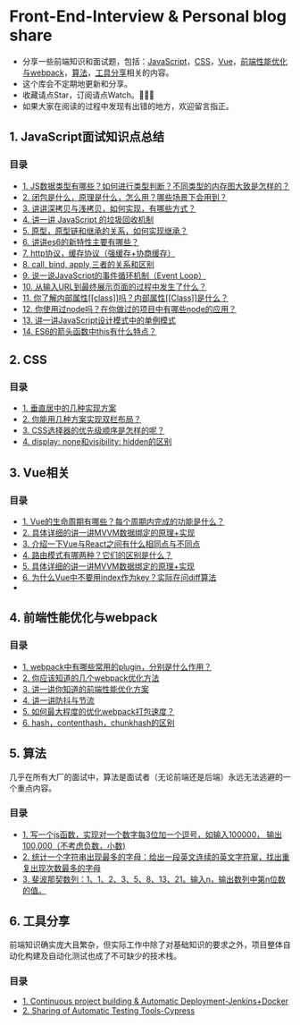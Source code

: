 # Front-End-Interview & Personal blog share

- 分享一些前端知识和面试题，包括：[JavaScript](#1-JavaScript面试知识点总结)，[CSS](#2-CSS)，[Vue](#3-Vue相关)，[前端性能优化与webpack](#4-前端性能优化与webpack)，[算法](#5-算法)，[工具分享](#6-项目构建)相关的内容。
- 这个库会不定期地更新和分享。
- 收藏请点Star，订阅请点Watch。👋👋👋
- 如果大家在阅读的过程中发现有出错的地方，欢迎留言指正。


## 1. JavaScript面试知识点总结
### 目录

- [1. JS数据类型有哪些？如何进行类型判断？不同类型的内存图大致是怎样的？](https://github.com/Jessica-Jiang-92/Front-End-Knowledge-Share/blob/master/JavaScript%E9%9D%A2%E8%AF%95%E7%9F%A5%E8%AF%86%E7%82%B9%E6%80%BB%E7%BB%93/%E6%95%B0%E6%8D%AE%E7%B1%BB%E5%9E%8B%EF%BC%8C%E6%95%B0%E6%8D%AE%E5%86%85%E5%AD%98%E5%9B%BE%E7%AD%89%E7%AD%89.md)
- [2. 闭包是什么，原理是什么，怎么用？哪些场景下会用到？](https://github.com/Jessica-Jiang-92/Front-End-Knowledge-Share/blob/master/JavaScript%E9%9D%A2%E8%AF%95%E7%9F%A5%E8%AF%86%E7%82%B9%E6%80%BB%E7%BB%93/%E9%97%AD%E5%8C%85%E5%8E%9F%E7%90%86%E5%8F%8A%E4%BD%BF%E7%94%A8%E5%9C%BA%E6%99%AF.md)
- [3. 讲讲深拷贝与浅拷贝，如何实现，有哪些方式？](https://github.com/Jessica-Jiang-92/Front-End-Knowledge-Share/blob/master/JavaScript%E9%9D%A2%E8%AF%95%E7%9F%A5%E8%AF%86%E7%82%B9%E6%80%BB%E7%BB%93/%E6%B7%B1%E6%8B%B7%E8%B4%9D%2B%E6%B5%85%E6%8B%B7%E8%B4%9D.md)
- [4. 讲一讲 JavaScript 的垃圾回收机制](https://github.com/Jessica-Jiang-92/Front-End-Knowledge-Share/blob/master/JavaScript%E9%9D%A2%E8%AF%95%E7%9F%A5%E8%AF%86%E7%82%B9%E6%80%BB%E7%BB%93/JavaScript%E7%9A%84%E5%9E%83%E5%9C%BE%E5%9B%9E%E6%94%B6%E6%9C%BA%E5%88%B6.md)
- [5. 原型，原型链和继承的关系，如何实现继承？](https://github.com/Jessica-Jiang-92/Front-End-Knowledge-Share/blob/master/JavaScript%E9%9D%A2%E8%AF%95%E7%9F%A5%E8%AF%86%E7%82%B9%E6%80%BB%E7%BB%93/%E5%8E%9F%E5%9E%8B%2B%E5%8E%9F%E5%9E%8B%E9%93%BE%2B%E7%BB%A7%E6%89%BF.md)
- [6. 讲讲es6的新特性主要有哪些？](https://github.com/Jessica-Jiang-92/Front-End-Knowledge-Share/blob/master/JavaScript%E9%9D%A2%E8%AF%95%E7%9F%A5%E8%AF%86%E7%82%B9%E6%80%BB%E7%BB%93/ES6%E7%9A%84%E6%96%B0%E7%89%B9%E6%80%A7.md)
- [7. http协议，缓存协议（强缓存+协商缓存）](https://github.com/Jessica-Jiang-92/Front-End-Knowledge-Share/blob/master/JavaScript%E9%9D%A2%E8%AF%95%E7%9F%A5%E8%AF%86%E7%82%B9%E6%80%BB%E7%BB%93/http%E5%8D%8F%E8%AE%AE%2B%E7%BC%93%E5%AD%98%E5%8D%8F%E8%AE%AE.md)
- [8. call, bind, apply,三者的关系和区别](https://github.com/Jessica-Jiang-92/Front-End-Knowledge-Share/blob/master/JavaScript%E9%9D%A2%E8%AF%95%E7%9F%A5%E8%AF%86%E7%82%B9%E6%80%BB%E7%BB%93/call%2Cbind%2Capply%E4%B8%89%E8%80%85%E7%9A%84%E5%85%B3%E7%B3%BB%E5%92%8C%E5%8C%BA%E5%88%AB.md)
- [9. 说一说JavaScript的事件循环机制（Event Loop）]()
- [10. 从输入URL到最终展示页面的过程中发生了什么？]()
- [11. 你了解内部属性[[class]]吗？内部属性[[Class]]是什么？]()
- [12. 你使用过node吗？在你做过的项目中有哪些node的应用？]()
- [13. 讲一讲JavaScript设计模式中的单例模式]()
- [14. ES6的箭头函数中this有什么特点？]()


## 2. CSS
### 目录

- [1. 垂直居中的几种实现方案 ]()
- [2. 你能用几种方案实现双栏布局？]()
- [3. CSS选择器的优先级顺序是怎样的呢？]()
- [4. display: none和visibility: hidden的区别]()


## 3. Vue相关
### 目录
- [1. Vue的生命周期有哪些？每个周期内完成的功能是什么？](https://github.com/JCHappytime/Front-End-Interview-Vue/issues/6)
- [2. 具体详细的讲一讲MVVM数据绑定的原理+实现](https://github.com/JCHappytime/Front-End-Interview-Vue/issues/13)
- [3. 介绍一下Vue与React之间有什么相同点与不同点](https://github.com/JCHappytime/Front-End-Interview-Vue/issues/15)
- [4. 路由模式有哪两种？它们的区别是什么？](https://github.com/JCHappytime/Front-End-Interview-Vue/issues/22)
- [5. 具体详细的讲一讲MVVM数据绑定的原理+实现](https://github.com/JCHappytime/Front-End-Interview-Vue/issues/13)
- [6. 为什么Vue中不要用index作为key？实际在问diff算法](https://github.com/JCHappytime/Front-End-Interview-Vue/issues/28)
-

## 4. 前端性能优化与webpack
### 目录

- [1. webpack中有哪些常用的plugin，分别是什么作用？](https://github.com/JCHappytime/Front-End-Interview-Vue/issues/9)
- [2. 你应该知道的几个webpack优化方法](https://github.com/JCHappytime/Front-End-Interview-Vue/issues/16)
- [3. 讲一讲你知道的前端性能优化方案](https://github.com/JCHappytime/Front-End-Interview-Vue/issues/18)
- [4. 讲一讲防抖与节流](https://github.com/JCHappytime/Front-End-Interview-Vue/issues/23)
- [5. 如何最大程度的优化webpack打包速度？](https://github.com/JCHappytime/Front-End-Interview-Vue/issues/27)
- [6. hash，contenthash，chunkhash的区别](https://github.com/JCHappytime/Front-End-Interview-Vue/issues/29)

## 5. 算法
几乎在所有大厂的面试中，算法是面试者（无论前端还是后端）永远无法逃避的一个重点内容。

### 目录

- [1. 写一个js函数，实现对一个数字每3位加一个逗号，如输入100000， 输出100,000（不考虑负数，小数)](https://github.com/JCHappytime/Front-End-Interview-Vue/issues/34)
- [2. 统计一个字符串出现最多的字母：给出一段英文连续的英文字符窜，找出重复出现次数最多的字母](https://github.com/JCHappytime/Front-End-Interview-Vue/issues/35)
- [3. 斐波那契数列：1、1、2、3、5、8、13、21。输入n，输出数列中第n位数的值。](https://github.com/JCHappytime/Front-End-Interview-Vue/issues/36)

## 6. 工具分享

前端知识确实庞大且繁杂，但实际工作中除了对基础知识的要求之外，项目整体自动化构建及自动化测试也成了不可缺少的技术栈。

### 目录

- [1. Continuous project building & Automatic Deployment-Jenkins+Docker](https://github.com/JCHappytime/Front-End-Interview-Vue/issues/37)
- [2. Sharing of Automatic Testing Tools-Cypress](https://github.com/JCHappytime/Front-End-Interview-Vue/issues/33)

